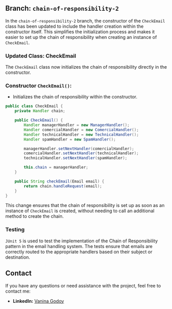 ## Branch: `chain-of-responsibility-2`

In the `chain-of-responsibility-2` branch, the constructor of the `CheckEmail` class has been updated to include the handler creation within the constructor itself. This simplifies the initialization process and makes it easier to set up the chain of responsibility when creating an instance of `CheckEmail`.

### Updated Class: CheckEmail

The `CheckEmail` class now initializes the chain of responsibility directly in the constructor.

### Constructor `CheckEmail()`:
- Initializes the chain of responsibility within the constructor.

```java
public class CheckEmail {
    private Handler chain;

    public CheckEmail() {
        Handler managerHandler = new ManagerHandler();
        Handler comercialHandler = new ComercialHandler();
        Handler technicalHandler = new TechnicalHandler();
        Handler spamHandler = new SpamHandler();

        managerHandler.setNextHandler(comercialHandler);
        comercialHandler.setNextHandler(technicalHandler);
        technicalHandler.setNextHandler(spamHandler);

        this.chain = managerHandler;
    }

    public String checkEmail(Email email) {
        return chain.handleRequest(email);
    }
}
```

This change ensures that the chain of responsibility is set up as soon as an instance of `CheckEmail` is created, without needing to call an additional method to create the chain.

### Testing

`JUnit 5` is used to test the implementation of the Chain of Responsibility pattern in the email handling system. The tests ensure that emails are correctly routed to the appropriate handlers based on their subject or destination.

## Contact

If you have any questions or need assistance with the project, feel free to contact me:

- **LinkedIn:** [Vanina Godoy](https://www.linkedin.com/in/vanina-a-godoy/?locale=en_US)

